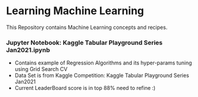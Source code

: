 # Learning Machine Learning
This Repository contains Machine Learning concepts and recipes.
### Jupyter Notebook: Kaggle Tabular Playground Series Jan2021.ipynb
- Contains example of Regression Algorithms and its hyper-params tuning using Grid Search CV
- Data Set is from Kaggle Competition: Kaggle Tabular Playground Series Jan2021
- Current LeaderBoard score is in top 88% need to refine :)


